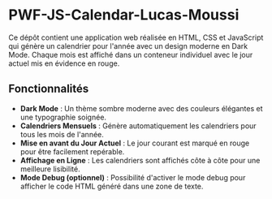 # PWF-JS-Calendar-Lucas-Moussi


Ce dépôt contient une application web réalisée en HTML, CSS et JavaScript qui génère un calendrier pour l'année avec un design moderne en Dark Mode. Chaque mois est affiché dans un conteneur individuel avec le jour actuel mis en évidence en rouge.

## Fonctionnalités

- **Dark Mode** : Un thème sombre moderne avec des couleurs élégantes et une typographie soignée.
- **Calendriers Mensuels** : Génère automatiquement les calendriers pour tous les mois de l'année.
- **Mise en avant du Jour Actuel** : Le jour courant est marqué en rouge pour être facilement repérable.
- **Affichage en Ligne** : Les calendriers sont affichés côte à côte pour une meilleure lisibilité.
- **Mode Debug (optionnel)** : Possibilité d'activer le mode debug pour afficher le code HTML généré dans une zone de texte.

